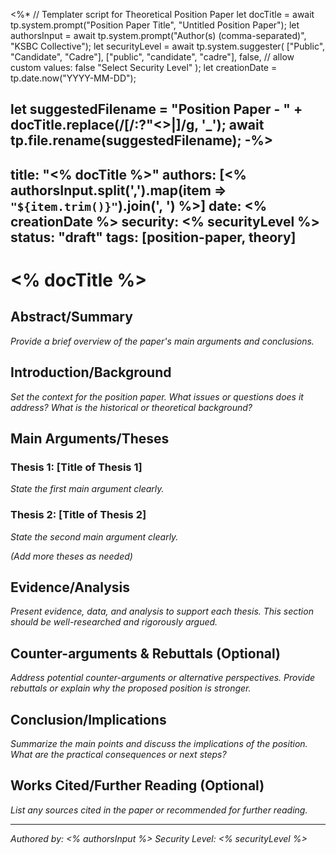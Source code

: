 <%*
// Templater script for Theoretical Position Paper
let docTitle = await tp.system.prompt("Position Paper Title", "Untitled Position Paper");
let authorsInput = await tp.system.prompt("Author(s) (comma-separated)", "KSBC Collective");
let securityLevel = await tp.system.suggester(
  ["Public", "Candidate", "Cadre"], 
  ["public", "candidate", "cadre"],
  false, // allow custom values: false
  "Select Security Level"
);
let creationDate = tp.date.now("YYYY-MM-DD");

let suggestedFilename = "Position Paper - " + docTitle.replace(/[\/:?"<>|]/g, '_');
await tp.file.rename(suggestedFilename);
-%>
---
title: "<% docTitle %>"
authors: [<% authorsInput.split(',').map(item => `"${item.trim()}"`).join(', ') %>]
date: <% creationDate %>
security: <% securityLevel %>
status: "draft"
tags: [position-paper, theory]
---

# <% docTitle %>

## Abstract/Summary

*Provide a brief overview of the paper's main arguments and conclusions.*

## Introduction/Background

*Set the context for the position paper. What issues or questions does it address? What is the historical or theoretical background?*

## Main Arguments/Theses

### Thesis 1: [Title of Thesis 1]
*State the first main argument clearly.*

### Thesis 2: [Title of Thesis 2]
*State the second main argument clearly.*

*(Add more theses as needed)*

## Evidence/Analysis

*Present evidence, data, and analysis to support each thesis. This section should be well-researched and rigorously argued.*

## Counter-arguments & Rebuttals (Optional)

*Address potential counter-arguments or alternative perspectives. Provide rebuttals or explain why the proposed position is stronger.*

## Conclusion/Implications

*Summarize the main points and discuss the implications of the position. What are the practical consequences or next steps?*

## Works Cited/Further Reading (Optional)

*List any sources cited in the paper or recommended for further reading.*

---
*Authored by: <% authorsInput %>*
*Security Level: <% securityLevel %>*
